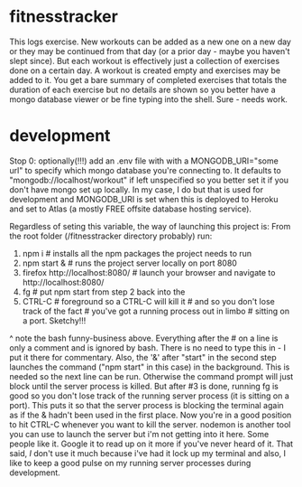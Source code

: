 # fitnesstracker

This logs exercise.  New workouts can be added as a new one on a new day or they
may be continued from that day (or a prior day - maybe you haven't slept since).
But each workout is effectively just a collection of exercises done on a certain
day.  A workout is created empty and exercises may be added to it.  You get a 
bare summary of completed exercises that totals the duration of each exercise 
but no details are shown so you better have a mongo database viewer or be fine
typing into the shell.  Sure - needs work.

# development

Stop 0: optionally(!!!) add an .env file with with a MONGODB_URI="some url" to
specify which mongo database you're connecting to.  It defaults to
"mongodb://localhost/workout" if left unspecified so you better set it if you 
don't have mongo set up locally.  In my case, I do but that is used for 
development and MONGODB_URI is set when this is deployed to Heroku and set to
Atlas (a mostly FREE offsite database hosting service).

Regardless of seting this variable, the way of launching this project is:
From the root folder (/fitnesstracker directory probably) run:
1)  npm i                            # installs all the npm packages the project needs to run
2)  npm start &                      # runs the project server locally on port 8080
3)  firefox http://localhost:8080/   # launch your browser and navigate to http://localhost:8080/
4)  fg                               # put npm start from step 2 back into the 
5)  CTRL-C                           # foreground so a CTRL-C will kill  it 
                                     # and so you don't lose track of the fact
                                     # you've got a running process out in limbo
                                     # sitting on a port.  Sketchy!!!

^ note the bash funny-business above.  Everything after the # on a line is only
a comment and is ignored by bash.  There is no need to type this in - I put it
there for commentary.  Also, the '&' after "start" in the second step launches
the command ("npm start" in this case) in the background.  This is needed so 
the next line can be run.  Otherwise the command prompt will just block until
the server process is killed.  But after #3 is done, running fg is good so you
don't lose track of the running server process (it is sitting on a port).  This
puts it so that the server process is blocking the terminal again as if the &
hadn't been used in the first place.  Now you're in a good position to hit CTRL-C
whenever you want to kill the server.  nodemon is another tool you can use to
launch the server but i'm not getting into it here.  Some people like it.
Google it to read up on it more if you've never heard of it.  That said, *I*
don't use it much because i've had it lock up my terminal and also, I like to 
keep a good pulse on my running server processes during development.

